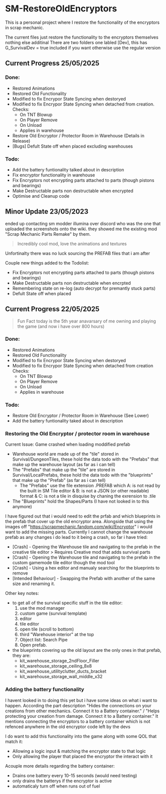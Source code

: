 # SM-RestoreOldEncryptors
This is a personal project where I restore the functionality of the encryptors in scrap mechanic.

The current files just restore the functionality to the encryptors themselves nothing else additinal
There are two folders one labled [Dev], this has G_SurvivalDev = true included if you want otherwise use the regular version

## Current Progress 25/05/2025
### Done:
- Restored Animations
- Restored Old Functionality
- Modified to fix Encrypor State Syncing when destoryed
- Modified to fix Encrypor State Syncing when detached from creation.
Checks:
    - On TNT Blowup
    - On Player Remove
    - On Unload
    - Applies in warehouse
- Restore Old Encryptor / Protector Room in Warehouse (Details in Release)
- [Bugs] Defult State off when placed excluding warehouses
### Todo:
- Add the battery funtionality talked about in description
- Fix encryptor functionality in warehouse
- Fix Encryptors not encrypting parts attached to parts (though pistons and bearings)
- Make Destructable parts non destructable when encrypted
- Optimise and Cleanup code

## Minor Update 23/05/2023
ended up contacting sm modder illumina over discord who was the one that uploaded the screenshots onto the wiki. they showed me the existing mod "Scrap Mechanic Parts Remake" by them.
> Incredibly cool mod, love the animations and textures

Unfortinalty there was no luck sourcing the PREFAB files that i am after

Couple new things added to the Todolist:
- Fix Encryptors not encrypting parts attached to parts (though pistons and bearings)
- Make Destructable parts non destructable when encrpted
- Remembering state on re-log (auto decrypt for premantly stuck parts)
- Defult State off when placed

## Current Progress 22/05/2025
> Fun Fact today is the 5th year anavarsary of me owning and playing the game (and now i have over 800 hours)
### Done:
- Restored Animations
- Restored Old Functionality
- Modified to fix Encrypor State Syncing when destoryed
- Modified to fix Encrypor State Syncing when detached from creation
Checks:
    - On TNT Blowup
    - On Player Remove
    - On Unload
    - Applies in warehouse
### Todo:
- Restore Old Encryptor / Protector Room in Warehouse (See Lower)
- Add the battery funtionality taked about in description

### Restoring the Old Encryptor / protector room in warehouse
Current Issue: Game crashed when loading moddified prefab
- Warehouse world are made up of the "tile" stored in Survival/DungeonTiles, these hold the data todo with the "Prefabs" that make up the warehouse layout (as far as i can tell)
- The "Prefabs" that make up the "tile" are stored in Survival/LocalPrefabs, these hold the data todo with the "blueprints" that make up the "Prefab" (as far as i can tell)
    - The "Prefabs" use the file extension .PREFAB which A: is not read by the built in SM Tile editor & B: is not a JSON (or other readable) format & C: is not a tile in disquise by chaning the exrension to .tile
- The "Blueprints" hold the Shapes/Parts (I have not looked in to this anymore)

I have figured out that i would need to edit the prfab and which blueprints in the prefab that cover up the old encryptor area. Alongside that using the images off "https://scrapmechanic.fandom.com/wiki/Encryptor" i would want to add the missing parts.
Currently I cannot change the warehouse prefab as any changes i do lead to it being a crash, so far i have tried:
- [Crash] - Opening the Warehouse tile and navigating to the prefab in the creative tile editor > Requires Creative mod that adds survival parts
- [Crash] - Opening the Warehouse tile and navigating to the prefab in the custom gamemode tile editor though the mod tool
- [Crash] - Using a hex editor and manualy searching for the blueprints to remove
- [Intended Behaviour] - Swapping the Prefab with another of the same size and renaming it.

Other key notes:
- to get all of the survival specific stuff in the tile editor:
  1. use the mod manager
  2. custom game (survival template)
  3. editor
  4. tile editor
  5. open tile (scroll to bottom)
  6. third "Warehouse interior" at the top
  7. Object list: Search Pipe
  8. Open prefab.
- the blueprints covering up the old layout are the only ones in that prefab, they are:
    - kit_warehouse_storage_2ndFloor_Filler
    - kit_warehouse_storage_ceiling_8x8
    - kit_warehouse_utilityclutter_ducts_bracket
    - kit_warehouse_storage_wall_middle_x32

### Adding the battery functionality
I havent looked in to doing this yet but i have some ideas on what i want to happen.
According the part description "Hides the connections on your creations from other mechanics. Connect it to a Battery container." / "Helps protecting your creation from damage. Connect it to a Battery container." It mentions connecting the encryptors to a battery container which is not refenced anywhere in the old encryptor code left by the devs

I do want to add this functionality into the game along with some QOL that match it:
- Allowing a logic input & matching the encryptor state to that logic
- Only allowing the player that placed the encryptor the interact with it

Acouple more details regarding the battery container:
- Drains one battery every 10-15 seconds (would need testing)
- only drains the batterys if the encryptor is active
- automaticaly turn off when runs out of fuel
